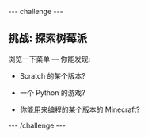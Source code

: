 --- challenge ---
## 挑战: 探索树莓派

浏览一下菜单 — 你能发现: 

+ Scratch 的某个版本?

+ 一个 Python 的游戏?

+ 你能用来编程的某个版本的 Minecraft?

--- /challenge ---
